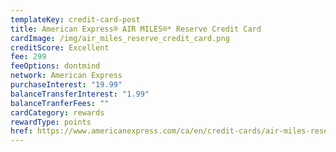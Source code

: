 ```yaml
---
templateKey: credit-card-post
title: American Express® AIR MILES®* Reserve Credit Card
cardImage: /img/air_miles_reserve_credit_card.png
creditScore: Excellent
fee: 299
feeOptions: dontmind
network: American Express
purchaseInterest: "19.99"
balanceTransferInterest: "1.99"
balanceTranferFees: ""
cardCategory: rewards
rewardType: points
href: https://www.americanexpress.com/ca/en/credit-cards/air-miles-reserve-credit-card/?linknav=ca-en-amex-cardshop-allcards-learn-americanExpressAIRMILESReserveCreditCard&cpid=100186460
---
```

